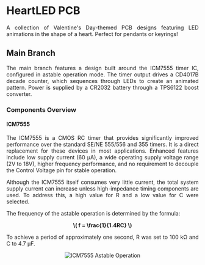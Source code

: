 # HeartLED PCB

<p align="justify">A collection of Valentine's Day-themed PCB designs featuring LED animations in the shape of a heart. Perfect for pendants or keyrings!</p>

## Main Branch

<p align="justify">The main branch features a design built around the ICM7555 timer IC, configured in astable operation mode. The timer output drives a CD4017B decade counter, which sequences through LEDs to create an animated pattern. Power is supplied by a CR2032 battery through a TPS6122 boost converter.</p>

### Components Overview

#### ICM7555

<p align="justify">The ICM7555 is a CMOS RC timer that provides significantly improved performance over the standard SE/NE 555/556 and 355 timers. It is a direct replacement for these devices in most applications. Enhanced features include low supply current (60 μA), a wide operating supply voltage range (2V to 18V), higher frequency performance, and no requirement to decouple the Control Voltage pin for stable operation.</p> 

<p align="justify">Although the ICM7555 itself consumes very little current, the total system supply current can increase unless high-impedance timing components are used. To address this, a high value for R and a low value for C were selected.</p> 

<p align="justify">The frequency of the astable operation is determined by the formula:</p> 

<p align="center"><b>\( f = \frac{1}{1.4RC} \)</b></p> 

<p align="justify">To achieve a period of approximately one second, R was set to 100 kΩ and C to 4.7 μF.</p> 

<p align="center">
  <img src="https://github.com/user-attachments/assets/de4c9fd7-8dc7-401c-b42b-5cd8ceac5797" alt = "ICM7555 Astable Operation"/>
</p>
